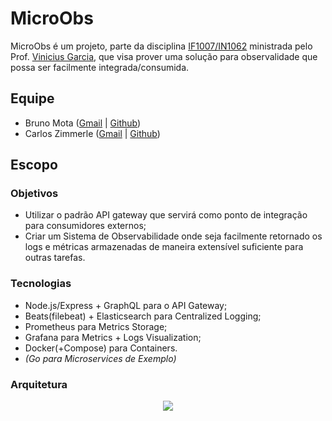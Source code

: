 # MicroObs
MicroObs é um projeto, parte da disciplina [IF1007/IN1062](https://github.com/IF1007/IF1007) ministrada pelo Prof. [Vinicius Garcia](http://viniciusgarcia.me/), que visa prover uma solução para observalidade que possa ser facilmente integrada/consumida.

## Equipe
 * Bruno Mota ([Gmail](mailto:bvgm@cin.ufpe.br) | [Github](https://github.com/brunomota18))
 * Carlos Zimmerle ([Gmail](mailto:cezl@cin.ufpe.br) | [Github](https://github.com/carloszimm))
 
## Escopo

### Objetivos 
  * Utilizar o padrão API gateway que servirá como ponto de integração para consumidores externos;
  * Criar um Sistema de Observabilidade onde seja facilmente retornado os logs e métricas armazenadas de maneira extensível suficiente para outras tarefas.


### Tecnologias
  * Node.js/Express + GraphQL para o API Gateway;
  * Beats(filebeat) + Elasticsearch para Centralized Logging;
  * Prometheus para Metrics Storage;
  * Grafana para Metrics + Logs Visualization;
  * Docker(+Compose) para Containers.
  * *(Go para Microservices de Exemplo)*
  
### Arquitetura
<p align="center">
  <img src="https://user-images.githubusercontent.com/4553211/90578275-44e00780-e199-11ea-985e-6b3fa461fc32.png">
</p>
